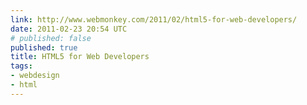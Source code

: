 ```yaml
---
link: http://www.webmonkey.com/2011/02/html5-for-web-developers/
date: 2011-02-23 20:54 UTC
# published: false
published: true
title: HTML5 for Web Developers
tags:
- webdesign
- html
---
```



